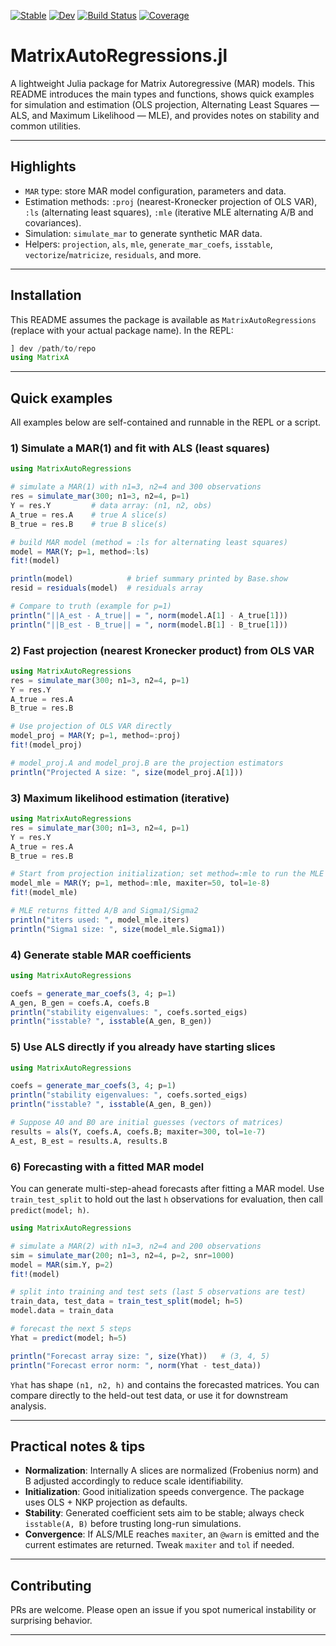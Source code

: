 
[![Stable](https://img.shields.io/badge/docs-stable-blue.svg)](https://IvanRicardo.github.io/MatrixAutoRegressions.jl/stable/)
[![Dev](https://img.shields.io/badge/docs-dev-blue.svg)](https://IvanRicardo.github.io/MatrixAutoRegressions.jl/dev/)
[![Build Status](https://github.com/IvanRicardo/MatrixAutoRegressions.jl/actions/workflows/CI.yml/badge.svg?branch=main)](https://github.com/IvanRicardo/MatrixAutoRegressions.jl/actions/workflows/CI.yml?query=branch%3Amain)
[![Coverage](https://codecov.io/gh/IvanRicardo/MatrixAutoRegressions.jl/branch/main/graph/badge.svg)](https://codecov.io/gh/IvanRicardo/MatrixAutoRegressions.jl)

# MatrixAutoRegressions.jl

A lightweight Julia package for Matrix Autoregressive (MAR) models. This README introduces the main types and functions, shows quick examples for simulation and estimation (OLS projection, Alternating Least Squares — ALS, and Maximum Likelihood — MLE), and provides notes on stability and common utilities.

---

## Highlights

* `MAR` type: store MAR model configuration, parameters and data.
* Estimation methods: `:proj` (nearest-Kronecker projection of OLS VAR), `:ls` (alternating least squares), `:mle` (iterative MLE alternating A/B and covariances).
* Simulation: `simulate_mar` to generate synthetic MAR data.
* Helpers: `projection`, `als`, `mle`, `generate_mar_coefs`, `isstable`, `vectorize`/`matricize`, `residuals`, and more.

---

## Installation

This README assumes the package is available as `MatrixAutoRegressions` (replace with your actual package name). In the REPL:

```julia
] dev /path/to/repo
using MatrixA
```

---

## Quick examples

All examples below are self-contained and runnable in the REPL or a script.

### 1) Simulate a MAR(1) and fit with ALS (least squares)

```julia
using MatrixAutoRegressions

# simulate a MAR(1) with n1=3, n2=4 and 300 observations
res = simulate_mar(300; n1=3, n2=4, p=1)
Y = res.Y         # data array: (n1, n2, obs)
A_true = res.A    # true A slice(s)
B_true = res.B    # true B slice(s)

# build MAR model (method = :ls for alternating least squares)
model = MAR(Y; p=1, method=:ls)
fit!(model)

println(model)            # brief summary printed by Base.show
resid = residuals(model)  # residuals array

# Compare to truth (example for p=1)
println("||A_est - A_true|| = ", norm(model.A[1] - A_true[1]))
println("||B_est - B_true|| = ", norm(model.B[1] - B_true[1]))
```

### 2) Fast projection (nearest Kronecker product) from OLS VAR

```julia
using MatrixAutoRegressions
res = simulate_mar(300; n1=3, n2=4, p=1)
Y = res.Y
A_true = res.A
B_true = res.B

# Use projection of OLS VAR directly
model_proj = MAR(Y; p=1, method=:proj)
fit!(model_proj)

# model_proj.A and model_proj.B are the projection estimators
println("Projected A size: ", size(model_proj.A[1]))
```

### 3) Maximum likelihood estimation (iterative)

```julia
using MatrixAutoRegressions
res = simulate_mar(300; n1=3, n2=4, p=1)
Y = res.Y
A_true = res.A
B_true = res.B

# Start from projection initialization; set method=:mle to run the MLE routine
model_mle = MAR(Y; p=1, method=:mle, maxiter=50, tol=1e-8)
fit!(model_mle)

# MLE returns fitted A/B and Sigma1/Sigma2
println("iters used: ", model_mle.iters)
println("Sigma1 size: ", size(model_mle.Sigma1))
```

### 4) Generate stable MAR coefficients

```julia
using MatrixAutoRegressions

coefs = generate_mar_coefs(3, 4; p=1)
A_gen, B_gen = coefs.A, coefs.B
println("stability eigenvalues: ", coefs.sorted_eigs)
println("isstable? ", isstable(A_gen, B_gen))
```

### 5) Use ALS directly if you already have starting slices

```julia
using MatrixAutoRegressions

coefs = generate_mar_coefs(3, 4; p=1)
println("stability eigenvalues: ", coefs.sorted_eigs)
println("isstable? ", isstable(A_gen, B_gen))

# Suppose A0 and B0 are initial guesses (vectors of matrices)
results = als(Y, coefs.A, coefs.B; maxiter=300, tol=1e-7)
A_est, B_est = results.A, results.B
```

### 6) Forecasting with a fitted MAR model

You can generate multi-step-ahead forecasts after fitting a MAR model.
Use `train_test_split` to hold out the last `h` observations for evaluation, then call `predict(model; h)`.

```julia
using MatrixAutoRegressions

# simulate a MAR(2) with n1=3, n2=4 and 200 observations
sim = simulate_mar(200; n1=3, n2=4, p=2, snr=1000)
model = MAR(sim.Y, p=2)
fit!(model)

# split into training and test sets (last 5 observations are test)
train_data, test_data = train_test_split(model; h=5)
model.data = train_data

# forecast the next 5 steps
Yhat = predict(model; h=5)

println("Forecast array size: ", size(Yhat))   # (3, 4, 5)
println("Forecast error norm: ", norm(Yhat - test_data))
```
`Yhat` has shape `(n1, n2, h)` and contains the forecasted matrices.
You can compare directly to the held-out test data, or use it for downstream analysis.

---

## Practical notes & tips

* **Normalization**: Internally A slices are normalized (Frobenius norm) and B adjusted accordingly to reduce scale identifiability.
* **Initialization**: Good initialization speeds convergence. The package uses OLS + NKP projection as defaults.
* **Stability**: Generated coefficient sets aim to be stable; always check `isstable(A, B)` before trusting long-run simulations.
* **Convergence**: If ALS/MLE reaches `maxiter`, an `@warn` is emitted and the current estimates are returned. Tweak `maxiter` and `tol` if needed.

---

## Contributing

PRs are welcome. Please open an issue if you spot numerical instability or surprising behavior.

---

